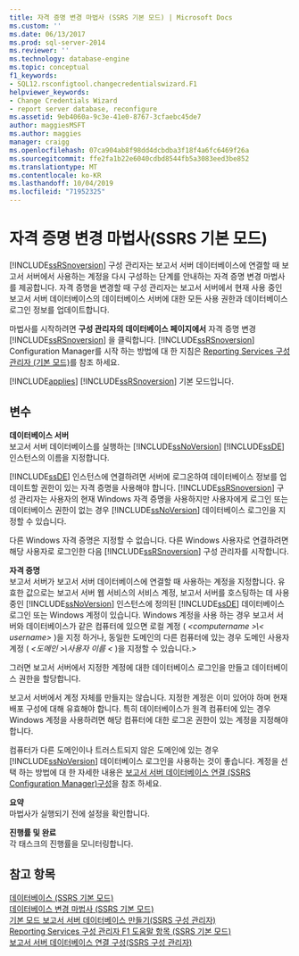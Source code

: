 ```yaml
---
title: 자격 증명 변경 마법사 (SSRS 기본 모드) | Microsoft Docs
ms.custom: ''
ms.date: 06/13/2017
ms.prod: sql-server-2014
ms.reviewer: ''
ms.technology: database-engine
ms.topic: conceptual
f1_keywords:
- SQL12.rsconfigtool.changecredentialswizard.F1
helpviewer_keywords:
- Change Credentials Wizard
- report server database, reconfigure
ms.assetid: 9eb4060a-9c3e-41e0-8767-3cfaebc45de7
author: maggiesMSFT
ms.author: maggies
manager: craigg
ms.openlocfilehash: 07ca904ab8f98dd4dcbdba3f18f4a6fc6469f26a
ms.sourcegitcommit: ffe2fa1b22e6040cdbd8544fb5a3083eed3be852
ms.translationtype: MT
ms.contentlocale: ko-KR
ms.lasthandoff: 10/04/2019
ms.locfileid: "71952325"
---
```

# <a name="change-credentials-wizard-ssrs-native-mode"></a>자격 증명 변경 마법사(SSRS 기본 모드)
  [!INCLUDE[ssRSnoversion](../../includes/ssrsnoversion-md.md)] 구성 관리자는 보고서 서버 데이터베이스에 연결할 때 보고서 서버에서 사용하는 계정을 다시 구성하는 단계를 안내하는 자격 증명 변경 마법사를 제공합니다. 자격 증명을 변경할 때 구성 관리자는 보고서 서버에서 현재 사용 중인 보고서 서버 데이터베이스의 데이터베이스 서버에 대한 모든 사용 권한과 데이터베이스 로그인 정보를 업데이트합니다.  
  
 마법사를 시작하려면 **구성 관리자의 데이터베이스 페이지에서** 자격 증명 변경 [!INCLUDE[ssRSnoversion](../../includes/ssrsnoversion-md.md)] 을 클릭합니다. [!INCLUDE[ssRSnoversion](../../includes/ssrsnoversion-md.md)] Configuration Manager를 시작 하는 방법에 대 한 지침은 [Reporting Services 구성 관리자 &#40;기본 모드&#41;](../../../2014/sql-server/install/reporting-services-configuration-manager-native-mode.md)를 참조 하세요.  
  
 [!INCLUDE[applies](../../includes/applies-md.md)] [!INCLUDE[ssRSnoversion](../../includes/ssrsnoversion-md.md)] 기본 모드입니다.  
  
## <a name="options"></a>변수  
 **데이터베이스 서버**  
 보고서 서버 데이터베이스를 실행하는 [!INCLUDE[ssNoVersion](../../includes/ssnoversion-md.md)] [!INCLUDE[ssDE](../../includes/ssde-md.md)] 인스턴스의 이름을 지정합니다.  
  
 [!INCLUDE[ssDE](../../includes/ssde-md.md)] 인스턴스에 연결하려면 서버에 로그온하여 데이터베이스 정보를 업데이트할 권한이 있는 자격 증명을 사용해야 합니다. [!INCLUDE[ssRSnoversion](../../includes/ssrsnoversion-md.md)] 구성 관리자는 사용자의 현재 Windows 자격 증명을 사용하지만 사용자에게 로그인 또는 데이터베이스 권한이 없는 경우 [!INCLUDE[ssNoVersion](../../includes/ssnoversion-md.md)] 데이터베이스 로그인을 지정할 수 있습니다.  
  
 다른 Windows 자격 증명은 지정할 수 없습니다. 다른 Windows 사용자로 연결하려면 해당 사용자로 로그인한 다음 [!INCLUDE[ssRSnoversion](../../includes/ssrsnoversion-md.md)] 구성 관리자를 시작합니다.  
  
 **자격 증명**  
 보고서 서버가 보고서 서버 데이터베이스에 연결할 때 사용하는 계정을 지정합니다. 유효한 값으로는 보고서 서버 웹 서비스의 서비스 계정, 보고서 서버를 호스팅하는 데 사용 중인 [!INCLUDE[ssNoVersion](../../includes/ssnoversion-md.md)] 인스턴스에 정의된 [!INCLUDE[ssDE](../../includes/ssde-md.md)] 데이터베이스 로그인 또는 Windows 계정이 있습니다. Windows 계정을 사용 하는 경우 보고서 서버와 데이터베이스가 같은 컴퓨터에 있으면 로컬 계정 ( *\<computername >\\< username\>* )을 지정 하거나, 동일한 도메인의 다른 컴퓨터에 있는 경우 도메인 사용자 계정 ( *\<도메인 >\\사용자 이름 <* )을 지정할 수 있습니다.\>  
  
 그러면 보고서 서버에서 지정한 계정에 대한 데이터베이스 로그인을 만들고 데이터베이스 권한을 할당합니다.  
  
 보고서 서버에서 계정 자체를 만들지는 않습니다. 지정한 계정은 이미 있어야 하며 현재 배포 구성에 대해 유효해야 합니다. 특히 데이터베이스가 원격 컴퓨터에 있는 경우 Windows 계정을 사용하려면 해당 컴퓨터에 대한 로그온 권한이 있는 계정을 지정해야 합니다.  
  
 컴퓨터가 다른 도메인이나 트러스트되지 않은 도메인에 있는 경우 [!INCLUDE[ssNoVersion](../../includes/ssnoversion-md.md)] 데이터베이스 로그인을 사용하는 것이 좋습니다. 계정을 선택 하는 방법에 대 한 자세한 내용은 [보고서 서버 데이터베이스 연결 &#40;SSRS Configuration Manager&#41;구성](../../../2014/sql-server/install/configure-a-report-server-database-connection-ssrs-configuration-manager.md)을 참조 하세요.  
  
 **요약**  
 마법사가 실행되기 전에 설정을 확인합니다.  
  
 **진행률 및 완료**  
 각 태스크의 진행률을 모니터링합니다.  
  
## <a name="see-also"></a>참고 항목  
 [데이터베이스 &#40;SSRS 기본 모드&#41; ](../../../2014/sql-server/install/database-ssrs-native-mode.md)   
 [데이터베이스 변경 마법사 &#40;SSRS 기본 모드&#41; ](../../../2014/sql-server/install/change-database-wizard-ssrs-native-mode.md)   
 [기본 모드 보고서 서버 데이터베이스 만들기&#40;SSRS 구성 관리자&#41;](../../reporting-services/install-windows/ssrs-report-server-create-a-native-mode-report-server-database.md)   
 [Reporting Services 구성 관리자 F1 도움말 항목 &#40;SSRS 기본 모드&#41; ](../../../2014/sql-server/install/reporting-services-configuration-manager-f1-help-topics-ssrs-native-mode.md)   
 [보고서 서버 데이터베이스 연결 구성&#40;SSRS 구성 관리자&#41;](../../../2014/sql-server/install/configure-a-report-server-database-connection-ssrs-configuration-manager.md)  
  
  
